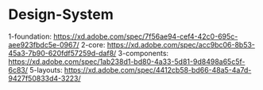 # Design-System

1-foundation: https://xd.adobe.com/spec/7f56ae94-cef4-42c0-695c-aee923fbdc5e-0967/
2-core: https://xd.adobe.com/spec/acc9bc06-8b53-45a3-7b90-620fdf57259d-daf8/
3-components: https://xd.adobe.com/spec/1ab238d1-bd80-4a33-5d81-9d8498a65c5f-6c83/
5-layouts: https://xd.adobe.com/spec/4412cb58-bd66-48a5-4a7d-9427f50833d4-3223/

